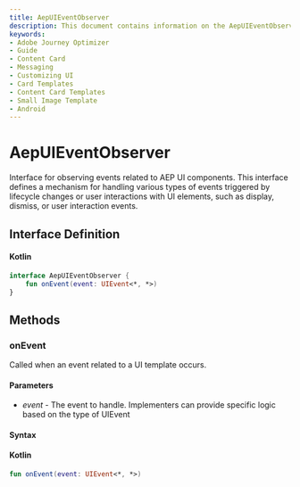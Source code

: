 ```yaml
---
title: AepUIEventObserver
description: This document contains information on the AepUIEventObserver interface.
keywords:
- Adobe Journey Optimizer
- Guide
- Content Card
- Messaging
- Customizing UI
- Card Templates
- Content Card Templates
- Small Image Template
- Android
---
```


# AepUIEventObserver

Interface for observing events related to AEP UI components. This interface defines a mechanism for handling various types of events triggered by lifecycle changes or user interactions with UI elements, such as display, dismiss, or user interaction events.
## Interface Definition

<CodeBlock slots="heading, code" repeat="1" languages="Kotlin" />

#### Kotlin

```kotlin
interface AepUIEventObserver {
    fun onEvent(event: UIEvent<*, *>)
}
```

## Methods

### onEvent

Called when an event related to a UI template occurs.

#### Parameters

- _event_ - The event to handle. Implementers can provide specific logic based on the type of UIEvent

#### Syntax

<CodeBlock slots="heading, code" repeat="1" languages="Kotlin" />

#### Kotlin

```kotlin
fun onEvent(event: UIEvent<*, *>)
```
